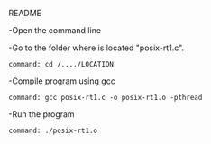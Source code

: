 README

-Open the command line 


-Go to the folder where is located "posix-rt1.c".
	
	command: cd /..../LOCATION


-Compile program using gcc
	
	command: gcc posix-rt1.c -o posix-rt1.o -pthread


-Run the program
	
	command: ./posix-rt1.o

